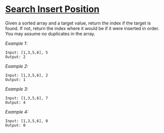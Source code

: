 # [Search Insert Position]()
Given a sorted array and a target value, return the index if the target is found. If not, return the index where it would be if it were inserted in order.
You may assume no duplicates in the array.

*Example 1:*
```
Input: [1,3,5,6], 5
Output: 2
```
*Example 2:*
```
Input: [1,3,5,6], 2
Output: 1
```
*Example 3:*
```
Input: [1,3,5,6], 7
Output: 4
```
*Example 4:*
```
Input: [1,3,5,6], 0
Output: 0
```